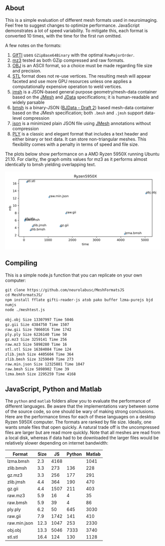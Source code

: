 ## About

This is a simple evaluation of different mesh formats used in neuroimaging. Feel free to suggest changes to optimize performance. JavaScript demonstrates a lot of speed variability. To mitigate this, each format is converted 10 times, with the time for the first run omitted.

A few notes on the formats:
 1. [GIfTI](https://www.nitrc.org/projects/gifti/) uses `GZipBase64Binary` with the optimal `RowMajorOrder`.
 2. [mz3](https://github.com/neurolabusc/surf-ice/tree/master/mz3) tested as both GZip compressed and raw formats.
 3. [OBJ](https://brainder.org/tag/wavefront-obj/) is an ASCII format, so a choice must be made regarding file size and precision.
 4. [STL](http://paulbourke.net/dataformats/stl/) format does not re-use vertices. The resulting mesh will appear faceted and use more GPU resources unless one applies a computationally expensive operation to weld vertices.
 5. [jmsh](https://en.wikipedia.org/wiki/JMesh) is a JSON-based general purpose geometry/mesh-data container based on the [JMesh](https://github.com/NeuroJSON/jmesh/blob/master/JMesh_specification.md) and [JData](https://github.com/NeuroJSON/jdata/blob/master/JData_specification.md) specifications; it is human-readable and widely parsable
 6. [bmsh](https://en.wikipedia.org/wiki/JMesh) is a binary-JSON ([BJData - Draft 2](https://github.com/NeuroJSON/bjdata/blob/Draft_2/Binary_JData_Specification.md)) based mesh-data container based on the JMesh specification; both `.bmsh` and `.jmsh` support data-level compression
 7. [json](http://json.org) is a minimized plain JSON file using [JMesh](https://github.com/NeuroJSON/jmesh/blob/master/JMesh_specification.md) annotations without compression
 8. [PLY](https://en.wikipedia.org/wiki/PLY_(file_format)) is a classic and elegant format that includes a text header and either binary or text data. It can store non-triangular meshes. This flexibility comes with a penalty in terms of speed and file size. 
 
The plots below show performance on a AMD Ryzen 5950X running Ubuntu 21.10. For clarity, the graph omits values for mz3 as it performs almost identically to bmsh yielding overlapping text. 

![Ryzen Performance](Ryzen.png)

## Compiling

This is a simple node.js function that you can replicate on your own computer:

```
git clone https://github.com/neurolabusc/MeshFormatsJS
cd MeshFormatsJS/
npm install fflate gifti-reader-js atob pako buffer lzma-purejs bjd numjs
node ./meshtest.js

obj.obj Size 13307997 Time 5046
gz.gii Size 4384750 Time 1507
raw.gii Size 7866016 Time 1742
ply.ply Size 6226140 Time 50
gz.mz3 Size 3259141 Time 256
raw.mz3 Size 5898280 Time 16
stl.stl Size 16384084 Time 124
zlib.jmsh Size 4405604 Time 364
zlib.bmsh Size 3259049 Time 273
raw.min.json Size 12325881 Time 1047
raw.bmsh Size 5898902 Time 39
lzma.bmsh Size 2295259 Time 4168
```

## JavaScript, Python and Matlab

The `python` and `matlab` folders allow you to evaluate the performance of different languages. Be aware that the implementations vary between some of the source code, so one should be wary of making strong conclusions. Here are the performance times for each of these languages on a desktop Ryzen 5950X computer. The formats are ranked by file size. Ideally, one wants smale files that open quickly. A natural trade off is the uncompressed files are larger but are read more quickly. Note that all meshes are read from a local disk, whereas if data had to be downloaded the larger files would be relatively slower depending on internet bandwidth:

| Format       | Size | JS   | Python | Matlab |
|--------------|------|------|--------|--------|
| lzma.bmsh    | 2.3  | 4168 |        | 1041   |
| zlib.bmsh    | 3.3  | 273  | 136    | 228    |
| gz.mz3       | 3.3  | 256  | 177    | 291    |
| zlib.jmsh    | 4.4  | 364  | 190    | 470    |
| gz.gii       | 4.4  | 1507 | 211    | 403    |
| raw.mz3      | 5.9  | 16   | 4      | 35     |
| raw.bmsh     | 5.9  | 39   | 4      | 86     |
| ply.ply      | 6.2  | 50   | 645    | 3030   |
| raw.gii      | 7.9  | 1742 | 141    | 410    |
| raw.min.json | 12.3 | 1047 | 253    | 2330   |
| obj.obj      | 13.3 | 5046 | 7333   | 3740   |
| stl.stl      | 16.4 | 124  | 130    | 1128   |

